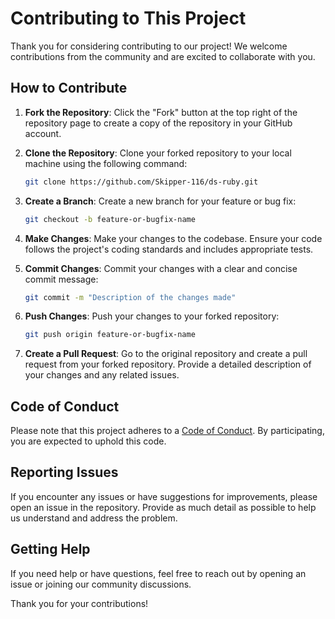 # Contributing to This Project

Thank you for considering contributing to our project! We welcome contributions from the community and are excited to collaborate with you.

## How to Contribute

1. **Fork the Repository**: Click the "Fork" button at the top right of the repository page to create a copy of the repository in your GitHub account.

2. **Clone the Repository**: Clone your forked repository to your local machine using the following command:
    ```sh
    git clone https://github.com/Skipper-116/ds-ruby.git
    ```

3. **Create a Branch**: Create a new branch for your feature or bug fix:
    ```sh
    git checkout -b feature-or-bugfix-name
    ```

4. **Make Changes**: Make your changes to the codebase. Ensure your code follows the project's coding standards and includes appropriate tests.

5. **Commit Changes**: Commit your changes with a clear and concise commit message:
    ```sh
    git commit -m "Description of the changes made"
    ```

6. **Push Changes**: Push your changes to your forked repository:
    ```sh
    git push origin feature-or-bugfix-name
    ```

7. **Create a Pull Request**: Go to the original repository and create a pull request from your forked repository. Provide a detailed description of your changes and any related issues.

## Code of Conduct

Please note that this project adheres to a [Code of Conduct](CODE_OF_CONDUCT.md). By participating, you are expected to uphold this code.

## Reporting Issues

If you encounter any issues or have suggestions for improvements, please open an issue in the repository. Provide as much detail as possible to help us understand and address the problem.

## Getting Help

If you need help or have questions, feel free to reach out by opening an issue or joining our community discussions.

Thank you for your contributions!
